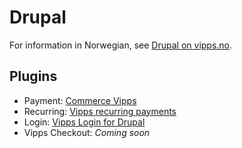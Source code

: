 <!-- START_METADATA
---
hide_table_of_contents: true
pagination_next: null
pagination_prev: null
---
END_METADATA -->

# Drupal

For information in Norwegian, see [Drupal on vipps.no](https://www.vipps.no/produkter-og-tjenester/bedrift/ta-betalt-paa-nett/ta-betalt-paa-nett/drupal/).

## Plugins

* Payment: [Commerce Vipps](https://github.com/vippsas/vipps-drupal)
* Recurring: [Vipps recurring payments](https://github.com/vippsas/vipps-recurring-drupal)
* Login: [Vipps Login for Drupal](https://github.com/vippsas/vipps-login-drupal)
* Vipps Checkout: *Coming soon*

<!--
## Support

For support with the following, see:

* Payment: [Submit an issue at vipps-drupal on GitHub](https://github.com/vippsas/vipps-drupal).
* Recurring: [Submit an issue at vipps-recurring-drupal on GitHub](https://github.com/vippsas/vipps-recurring-drupal).
* Login: [Submit an issue at vipps-login-drupal on GitHub](https://github.com/vippsas/vipps-login-drupal).
-->